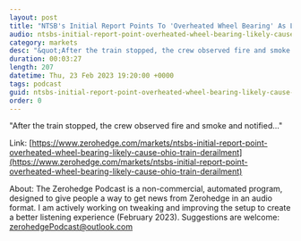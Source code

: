 ```yaml
---
layout: post
title: "NTSB's Initial Report Points To 'Overheated Wheel Bearing' As Likely Cause Of Ohio Train Derailment"
audio: ntsbs-initial-report-point-overheated-wheel-bearing-likely-cause-ohio-train-derailment-0
category: markets
desc: "&quot;After the train stopped, the crew observed fire and smoke and notified...&quot; "
duration: 00:03:27
length: 207
datetime: Thu, 23 Feb 2023 19:20:00 +0000
tags: podcast
guid: ntsbs-initial-report-point-overheated-wheel-bearing-likely-cause-ohio-train-derailment-0
order: 0
---
```

&quot;After the train stopped, the crew observed fire and smoke and notified...&quot; 

Link: [https://www.zerohedge.com/markets/ntsbs-initial-report-point-overheated-wheel-bearing-likely-cause-ohio-train-derailment](https://www.zerohedge.com/markets/ntsbs-initial-report-point-overheated-wheel-bearing-likely-cause-ohio-train-derailment)

About: The Zerohedge Podcast is a non-commercial, automated program, designed to give people a way to get news from Zerohedge in an audio format.  I am actively working on tweaking and improving the setup to create a better listening experience (February 2023).  Suggestions are welcome: [zerohedgePodcast@outlook.com](mailto:zerohedgePodcast@outlook.com)